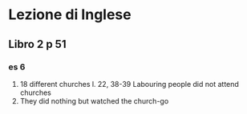 # Lezione di Inglese


## Libro 2  p 51

### es 6
1. 18 different churches
l. 22, 38-39
Labouring people did not attend churches
2. They did nothing but watched the church-go
<!--stackedit_data:
eyJoaXN0b3J5IjpbLTUzMTQ3ODddfQ==
-->